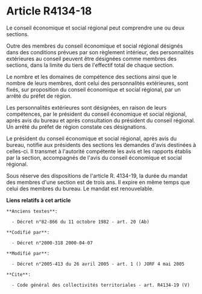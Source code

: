 # Article R4134-18

Le conseil économique et social régional peut comprendre une ou deux sections.

Outre des membres du conseil économique et social régional désignés dans des conditions prévues par son règlement intérieur,
des personnalités extérieures au conseil peuvent être désignées comme membres des sections, dans la limite du tiers de
l'effectif total de chaque section.

Le nombre et les domaines de compétence des sections ainsi que le nombre de leurs membres, dont celui des personnalités
extérieures, sont fixés, sur proposition du conseil économique et social régional, par un arrêté du préfet de région.

Les personnalités extérieures sont désignées, en raison de leurs compétences, par le président du conseil économique et
social régional, après avis du bureau et après consultation du président du conseil régional. Un arrêté du préfet de région
constate ces désignations.

Le président du conseil économique et social régional, après avis du bureau, notifie aux présidents des sections les demandes
d'avis destinées à celles-ci. Il transmet à l'autorité compétente les avis et les rapports établis par la section,
accompagnés de l'avis du conseil économique et social régional.

Sous réserve des dispositions de l'article R. 4134-19, la durée du mandat des membres d'une section est de trois ans. Il
expire en même temps que celui des membres du bureau. Le mandat est renouvelable.

**Liens relatifs à cet article**

	**Anciens textes**:

	  - Décret n°82-866 du 11 octobre 1982 - art. 20 (Ab)

	**Codifié par**:

	  - Décret n°2000-318 2000-04-07

	**Modifié par**:

	  - Décret n°2005-413 du 26 avril 2005 - art. 1 () JORF 4 mai 2005

	**Cite**:

	  - Code général des collectivités territoriales - art. R4134-19 (V)
